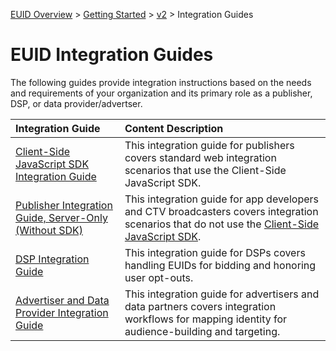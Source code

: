 [EUID Overview](../../../README.md) > [Getting Started](../../getting-started.md) > [v2](../summary-doc-v2.md) > Integration Guides

# EUID Integration Guides

The following guides provide integration instructions based on the needs and requirements of your organization and its primary role as a publisher, DSP, or data provider/advertser. 

| Integration Guide |  Content Description |
| :--- | :--- |
| [Client-Side JavaScript SDK Integration Guide](publisher-client-side.md) | This integration guide for publishers covers standard web integration scenarios that use the Client-Side JavaScript SDK. |
| [Publisher Integration Guide, Server-Only (Without SDK)](custom-publisher-integration.md) | This integration guide for app developers and CTV broadcasters covers integration scenarios that do not use the [Client-Side JavaScript SDK](../sdks/client-side-identity.md). |
| [DSP Integration Guide](dsp-guide.md) | This integration guide for DSPs covers handling EUIDs for bidding and honoring user opt-outs. |
| [Advertiser and Data Provider Integration Guide](advertiser-dataprovider-guide.md) | This integration guide for advertisers and data partners covers integration workflows for mapping identity for audience-building and targeting. |


